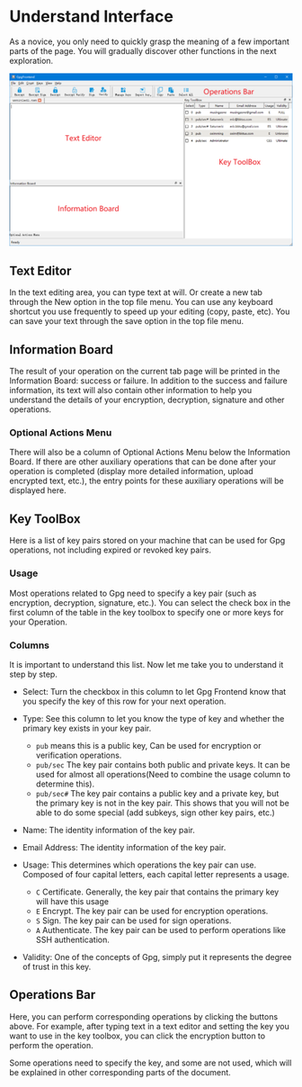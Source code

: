 # Understand Interface

As a novice, you only need to quickly grasp the meaning of a few important parts of the page. You will gradually
discover other functions in the next exploration.

![Interface](https://github.com/saturneric/Blob/blob/master/screenshots/interface-introduce.png?raw=true)

## Text Editor

In the text editing area, you can type text at will. Or create a new tab through the New option in the top file menu.
You can use any keyboard shortcut you use frequently to speed up your editing (copy, paste, etc). You can save your text
through the save option in the top file menu.

## Information Board

The result of your operation on the current tab page will be printed in the Information Board: success or failure. In
addition to the success and failure information, its text will also contain other information to help you understand the
details of your encryption, decryption, signature and other operations.

### Optional Actions Menu

There will also be a column of Optional Actions Menu below the Information Board. If there are other auxiliary
operations that can be done after your operation is completed (display more detailed information, upload encrypted text,
etc.), the entry points for these auxiliary operations will be displayed here.

## Key ToolBox

Here is a list of key pairs stored on your machine that can be used for Gpg operations, not including expired or revoked
key pairs.

### Usage

Most operations related to Gpg need to specify a key pair (such as encryption, decryption, signature, etc.). You can
select the check box in the first column of the table in the key toolbox to specify one or more keys for your Operation.

### Columns

It is important to understand this list. Now let me take you to understand it step by step.

- Select: Turn the checkbox in this column to let Gpg Frontend know that you specify the key of this row for your next
  operation.

- Type: See this column to let you know the type of key and whether the primary key exists in your key pair.
    - `pub` means this is a public key, Can be used for encryption or verification operations.
    - `pub/sec` The key pair contains both public and private keys. It can be used for almost all operations(Need to
      combine the usage column to determine this).
    - `pub/sec#`  The key pair contains a public key and a private key, but the primary key is not in the key pair. This
      shows that you will not be able to do some special (add subkeys, sign other key pairs, etc.)

- Name: The identity information of the key pair.

- Email Address: The identity information of the key pair.

- Usage: This determines which operations the key pair can use. Composed of four capital letters, each capital letter
  represents a usage.
    - `C` Certificate. Generally, the key pair that contains the primary key will have this usage
    - `E` Encrypt. The key pair can be used for encryption operations.
    - `S` Sign. The key pair can be used for sign operations.
    - `A` Authenticate. The key pair can be used to perform operations like SSH authentication.

- Validity: One of the concepts of Gpg, simply put it represents the degree of trust in this key.

## Operations Bar

Here, you can perform corresponding operations by clicking the buttons above. For example, after typing text in a text
editor and setting the key you want to use in the key toolbox, you can click the encryption button to perform the
operation.

Some operations need to specify the key, and some are not used, which will be explained in other corresponding parts of
the document.